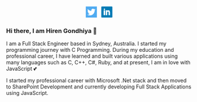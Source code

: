 <p align='center'>
<a href="https://twitter.com/hirengondhiya"><img height="30" src="https://github.com/hirengondhiya/hirengondhiya/blob/master/assets/images/twitter.png?raw=true"></a>&nbsp;&nbsp;
<a href="https://www.linkedin.com/in/hirengondhiya/"><img height="30" src="https://github.com/hirengondhiya/hirengondhiya/blob/master/assets/images/linkedin.png?raw=true"></a>
</p>

### Hi there, I am Hiren Gondhiya 👋

<!--
**hirengondhiya/hirengondhiya** is a ✨ _special_ ✨ repository because its `README.md` (this file) appears on your GitHub profile.

Here are some ideas to get you started:

- 🔭 I’m currently working on ...
- 🌱 I’m currently learning ...
- 👯 I’m looking to collaborate on ...
- 🤔 I’m looking for help with ...
- 💬 Ask me about ...
- 📫 How to reach me: ...
- 😄 Pronouns: ...
- ⚡ Fun fact: ...
-->

I am a Full Stack Engineer based in Sydney, Australia. I started my programming journey with C Programming. During my education and professional career, I have learned and built various applications using many languages such as C, C++, C#, Ruby, and at present,  I am in love with JavaScript :two_hearts:

I started my professional career with Microsoft .Net stack and then moved to SharePoint Development and currently developing Full Stack Applications using JavaScript.
